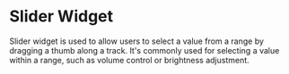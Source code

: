 # Slider Widget

Slider widget is used to allow users to select a value from a range by dragging a thumb along a track. It's commonly used for selecting a value within a range, such as volume control or brightness adjustment. 